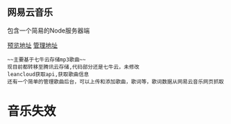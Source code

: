 ## 网易云音乐
包含一个简易的Node服务器端

[预览地址](https://q1019736727.github.io/163Music/src/)
[管理地址](http://qiuyong.top/163Music/src/admin)

```
~~主要基于七牛云存储mp3歌曲~~
现目前都转移至腾讯云存储,代码部分还是七牛云，未修改
leancloud获取api,获取歌曲信息
还有一个简单的管理歌曲后台，可以上传和添加歌曲，歌词等，歌词数据从网易云音乐网页抓取
```
# 音乐失效
